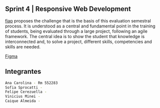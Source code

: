 ## Sprint 4 | Responsive Web Development

[fiap](https://www.fiap.com.br/) proposes the challenge that is the basis of this evaluation semestral process. It is understood as a central and fundamental point in the training of students, being evaluated through a large project, following an agile framework. The central idea is to show the student that knowledge is interconnected and, to solve a project, different skills, competencies and skills are needed.

[Figma](https://www.figma.com/file/JSZoWleEsbIaLjirBYawsA/Projeto-Porto?type=design&node-id=0%3A1&mode=design&t=F0zUvi66glaU3hUW-1)

## Integrantes

```bash
Ana Carolina - Rm 552283
Sofia Sprocatti - 
Felipe Cerezuella - 
Vinicius Minei - 
Caique Almeida - 
```





